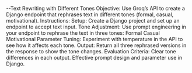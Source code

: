 --Text Rewriting with Different Tones
Objective: Use Groq’s API  to create a Django endpoint that rephrases text in different tones (formal, casual, motivational).
Instructions:
Setup:
Create a Django project and set up an endpoint to accept text input.
Tone Adjustment:
Use prompt engineering in your endpoint to rephrase the text in three tones:
Formal
Casual
Motivational
Parameter Tuning:
Experiment with temperature in the API to see how it affects each tone.
Output:
Return all three rephrased versions in the response to show the tone changes.
Evaluation Criteria:
Clear tone differences in each output.
Effective prompt design and parameter use in Django.

